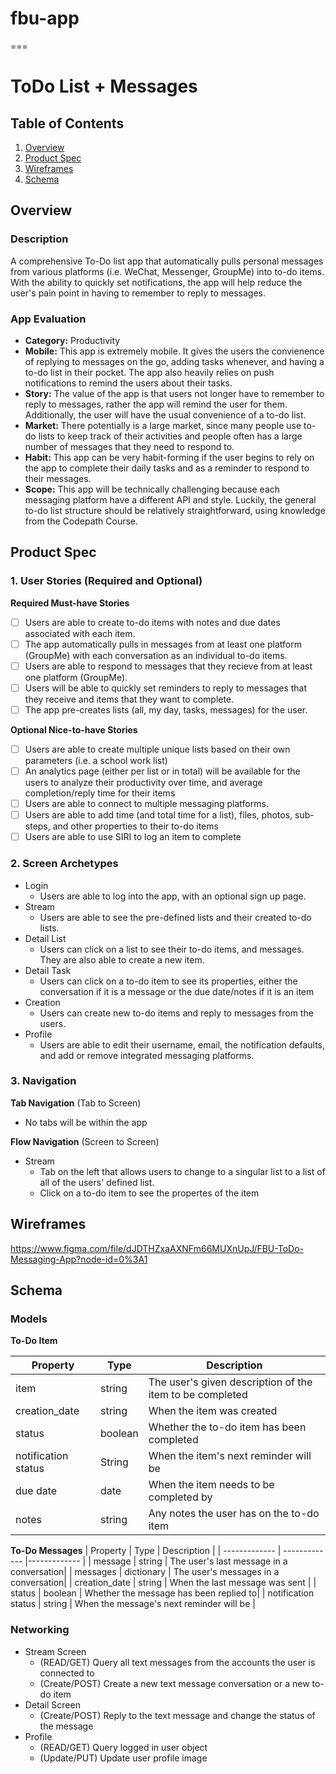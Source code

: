 # fbu-app
===

# ToDo List + Messages

## Table of Contents
1. [Overview](#Overview)
1. [Product Spec](#Product-Spec)
1. [Wireframes](#Wireframes)
2. [Schema](#Schema)

## Overview
### Description
A comprehensive To-Do list app that automatically pulls personal messages from various platforms (i.e. WeChat, Messenger, GroupMe) into to-do items. With the ability to quickly set notifications, the app will help reduce the user's pain point in having to remember to reply to messages. 

### App Evaluation
- **Category:** Productivity
- **Mobile:** This app is extremely mobile. It gives the users the convienence of replying to messages on the go, adding tasks whenever, and having a to-do list in their pocket. The app also heavily relies on push notifications to remind the users about their tasks. 
- **Story:** The value of the app is that users not longer have to remember to reply to messages, rather the app will remind the user for them. Additionally, the user will have the usual convenience of a to-do list. 
- **Market:** There potentially is a large market, since many people use to-do lists to keep track of their activities and people often has a large number of messages that they need to respond to. 
- **Habit:** This app can be very habit-forming if the user begins to rely on the app to complete their daily tasks and as a reminder to respond to their messages. 
- **Scope:** This app will be technically challenging because each messaging platform have a different API and style. Luckily, the general to-do list structure should be relatively straightforward, using knowledge from the Codepath Course. 

## Product Spec

### 1. User Stories (Required and Optional)

**Required Must-have Stories**

- [ ] Users are able to create to-do items with notes and due dates associated with each item.
- [ ] The app automatically pulls in messages from at least one platform (GroupMe) with each conversation as an individual to-do items.
- [ ] Users are able to respond to messages that they recieve from at least one platform (GroupMe).
- [ ] Users will be able to quickly set reminders to reply to messages that they receive and items that they want to complete. 
- [ ] The app pre-creates lists (all, my day, tasks, messages) for the user. 

**Optional Nice-to-have Stories**

- [ ] Users are able to create multiple unique lists based on their own parameters (i.e. a school work list)
- [ ] An analytics page (either per list or in total) will be available for the users to analyze their productivity over time, and average completion/reply time for their items
- [ ] Users are able to connect to multiple messaging platforms.
- [ ] Users are able to add time (and total time for a list), files, photos, sub-steps, and other properties to their to-do items
- [ ] Users are able to use SIRI to log an item to complete

### 2. Screen Archetypes

* Login
   * Users are able to log into the app, with an optional sign up page. 
* Stream
   * Users are able to see the pre-defined lists and their created to-do lists.
* Detail List
    * Users can click on a list to see their to-do items, and messages. They are also able to create a new item. 
* Detail Task
    * Users can click on a to-do item to see its properties, either the conversation if it is a message or the due date/notes if it is an item
* Creation
    * Users can create new to-do items and reply to messages from the users. 
* Profile
    * Users are able to edit their username, email, the notification defaults, and add or remove integrated messaging platforms.

### 3. Navigation

**Tab Navigation** (Tab to Screen)

* No tabs will be within the app

**Flow Navigation** (Screen to Screen)

* Stream
   * Tab on the left that allows users to change to a singular list to a list of all of the users' defined list.
   * Click on a to-do item to see the propertes of the item

## Wireframes
https://www.figma.com/file/dJDTHZxaAXNFm66MUXnUpJ/FBU-ToDo-Messaging-App?node-id=0%3A1

## Schema 
### Models
**To-Do Item**

| Property | Type | Description |
| ------------- | ------------- |------------- |
| item   | string     | The user's given description of the item to be completed|
| creation_date     | string       | When the item was created |
| status     | boolean       | Whether the to-do item has been completed|
| notification status     | String       | When the item's next reminder will be |
| due date     | date       | When the item needs to be completed by |
| notes     | string       | Any notes the user has on the to-do item |

**To-Do Messages**
| Property | Type | Description |
| ------------- | ------------- |------------- |
| message   | string     | The user's last message in a conversation|
| messages   | dictionary     | The user's messages in a conversation|
| creation_date     | string       | When the last message was sent |
| status     | boolean       | Whether the message has been replied to|
| notification status     | string       | When the message's next reminder will be |

### Networking
* Stream Screen
   * (READ/GET) Query all text messages from the accounts the user is connected to
   * (Create/POST) Create a new text message conversation or a new to-do item
* Detail Screen
   * (Create/POST) Reply to the text message and change the status of the message
* Profile
  * (READ/GET) Query logged in user object
  * (Update/PUT) Update user profile image
